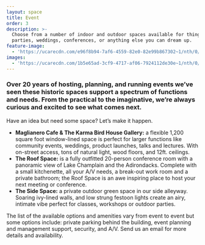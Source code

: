 ```yaml
---
layout: space
title: Event
order: 3
description: >-
  Choose from a number of indoor and outdoor spaces available for things like
  parties, weddings, conferences, or anything else you can dream up. 
feature-image:
  - 'https://ucarecdn.com/e96f8b94-7af6-4559-82e0-82e99b867302~1/nth/0/'
images:
  - 'https://ucarecdn.com/1b5e65ad-3cf9-4717-af06-7924112de30e~1/nth/0/'
---
```

### Over 20 years of hosting, planning, and running events we’ve seen these historic spaces support a spectrum of functions and needs. From the practical to the imaginative, we’re always curious and excited to see what comes next.

Have an idea but need some space? Let’s make it happen.

* **Maglianero Cafe & The Karma Bird House Gallery:** a flexible 1,200 square foot window-lined space is perfect for larger functions like community events, weddings, product launches, talks and lectures. With on-street access, tons of natural light, wood floors, and 12ft. ceilings.
* **The Roof Space:** is a fully outfitted 20-person conference room with a panoramic view of Lake Champlain and the Adirondacks. Complete with a small kitchenette, all your A/V needs, a break-out work room and a private bathroom; the Roof Space is an awe inspiring place to host your next meeting or conference.
* **The Side Space:** a private outdoor green space in our side alleyway. Soaring ivy-lined walls, and low strung festoon lights create an airy, intimate vibe perfect for classes, workshops or outdoor parties.

The list of the available options and amenities vary from event to event but some options include: private parking behind the building, event planning and management support, security, and A/V. Send us an email for more details and availability.
